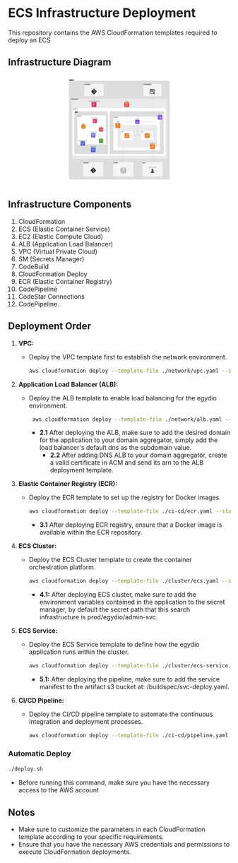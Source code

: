 # ECS Infrastructure Deployment

This repository contains the AWS CloudFormation templates required to deploy an ECS

## Infrastructure Diagram

<p align="center" width="100%">
    <img width="50%" src="./docs/diagram.png">
</p>

## Infrastructure Components

1. CloudFormation
2. ECS (Elastic Container Service)
3. EC2 (Elastic Compute Cloud)
4. ALB (Application Load Balancer)
5. VPC (Virtual Private Cloud)
6. SM (Secrets Manager)
7. CodeBuild
8. CloudFormation Deploy
9. ECR (Elastic Container Registry)
10. CodePipeline
11. CodeStar Connections
12. CodePipeline.

## Deployment Order

1. **VPC:**

   - Deploy the VPC template first to establish the network environment.

     ```bash
     aws cloudformation deploy --template-file ./network/vpc.yaml --stack-name egydio-prod-vpc --capabilities CAPABILITY_IAM
     ```

2. **Application Load Balancer (ALB):**

   - Deploy the ALB template to enable load balancing for the egydio environment.

     ```bash
      aws cloudformation deploy --template-file ./network/alb.yaml --stack-name egydio-prod-alb --capabilities CAPABILITY_IAM
     ```

     - **2.1** After deploying the ALB, make sure to add the desired domain for the application to your domain aggregator, simply add the load balancer's default dns as the subdomain value.
       - **2.2** After adding DNS ALB to your domain aggregator, create a valid certificate in ACM and send its arn to the ALB deployment template.

3. **Elastic Container Registry (ECR):**

   - Deploy the ECR template to set up the registry for Docker images.

     ```bash
     aws cloudformation deploy --template-file ./ci-cd/ecr.yaml --stack-name egydio-prod-ecr --capabilities CAPABILITY_IAM
     ```

     - **3.1** After deploying ECR registry, ensure that a Docker image is available within the ECR repository.

4. **ECS Cluster:**

   - Deploy the ECS Cluster template to create the container orchestration platform.

     ```bash
     aws cloudformation deploy --template-file ./cluster/ecs.yaml --stack-name egydio-prod-ecs --capabilities CAPABILITY_IAM
     ```

     - **4.1:** After deploying ECS cluster, make sure to add the environment variables contained in the application to the secret manager, by default the secret path that this search infrastructure is prod/egydio/admin-svc.

5. **ECS Service:**

   - Deploy the ECS Service template to define how the egydio application runs within the cluster.

     ```bash
     aws cloudformation deploy --template-file ./cluster/ecs-service.yaml --stack-name egydio-prod-ecs-service --capabilities CAPABILITY_IAM
     ```

     - **5.1:** After deploying the pipeline, make sure to add the service manifest to the artifact s3 bucket at: /buildspec/svc-deploy.yaml.

6. **CI/CD Pipeline:**

   - Deploy the CI/CD pipeline template to automate the continuous integration and deployment processes.

     ```bash
     aws cloudformation deploy --template-file ./ci-cd/pipeline.yaml --stack-name egydio-prod-pipeline --capabilities CAPABILITY_IAM
     ```

### Automatic Deploy

```bash
./deploy.sh
```

- Before running this command, make sure you have the necessary access to the AWS account

## Notes

- Make sure to customize the parameters in each CloudFormation template according to your specific requirements.
- Ensure that you have the necessary AWS credentials and permissions to execute CloudFormation deployments.

